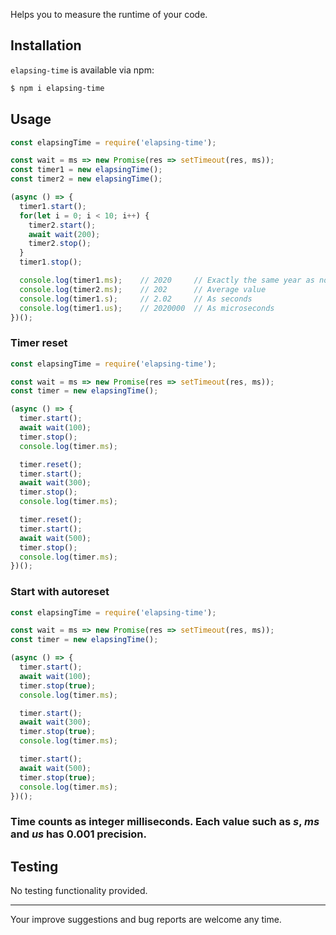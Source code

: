 Helps you to measure the runtime of your code.

## Installation
`elapsing-time` is available via npm:
``` bash
$ npm i elapsing-time
```

## Usage
``` js
const elapsingTime = require('elapsing-time');

const wait = ms => new Promise(res => setTimeout(res, ms));
const timer1 = new elapsingTime();
const timer2 = new elapsingTime();

(async () => {
  timer1.start();
  for(let i = 0; i < 10; i++) {
    timer2.start();
    await wait(200);
    timer2.stop();
  }
  timer1.stop();

  console.log(timer1.ms);    // 2020     // Exactly the same year as now!
  console.log(timer2.ms);    // 202      // Average value
  console.log(timer1.s);     // 2.02     // As seconds
  console.log(timer1.us);    // 2020000  // As microseconds
})();
```

### Timer reset
``` js
const elapsingTime = require('elapsing-time');

const wait = ms => new Promise(res => setTimeout(res, ms));
const timer = new elapsingTime();

(async () => {
  timer.start();
  await wait(100);
  timer.stop();
  console.log(timer.ms);

  timer.reset();
  timer.start();
  await wait(300);
  timer.stop();
  console.log(timer.ms);

  timer.reset();
  timer.start();
  await wait(500);
  timer.stop();
  console.log(timer.ms);
})();
```

### Start with autoreset
``` js
const elapsingTime = require('elapsing-time');

const wait = ms => new Promise(res => setTimeout(res, ms));
const timer = new elapsingTime();

(async () => {
  timer.start();
  await wait(100);
  timer.stop(true);
  console.log(timer.ms);

  timer.start();
  await wait(300);
  timer.stop(true);
  console.log(timer.ms);

  timer.start();
  await wait(500);
  timer.stop(true);
  console.log(timer.ms);
})();
```

### Time counts as integer milliseconds. Each value such as *s*, *ms* and *us* has 0.001 precision.

## Testing
No testing functionality provided.

---
Your improve suggestions and bug reports are welcome any time.
